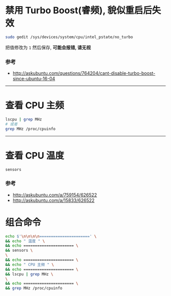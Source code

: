 # 禁用 Turbo Boost(睿频), 貌似重启后失效
``` bash
sudo gedit /sys/devices/system/cpu/intel_pstate/no_turbo
```
把值修改为 `1` 然后保存, **可能会报错, 请无视**

### 参考
- http://askubuntu.com/questions/764204/cant-disable-turbo-boost-since-ubuntu-16-04

------

# 查看 CPU 主频
``` bash
lscpu | grep MHz
# 或者
grep MHz /proc/cpuinfo
```

------

# 查看 CPU 温度
``` bash
sensors
```

### 参考
- http://askubuntu.com/a/759154/626522
- http://askubuntu.com/a/15833/626522


# 组合命令
``` bash
echo $'\n\n\n\n======================' \
&& echo " 温度 " \
&& echo ====================== \
&& sensors \
\
&& echo ====================== \
&& echo " CPU 主频 " \
&& echo ====================== \
&& lscpu | grep MHz \
\
&& echo ====================== \
&& grep MHz /proc/cpuinfo
```
